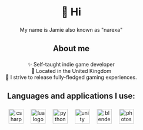 <h1 align="center">👋 Hi</h1>

###

<p align="center">My name is Jamie also known as "narexa"</p>

###

<h2 align="center">About me</h2>

###

<p align="center">✨ Self-taught indie game developer<br>🏴󠁧󠁢󠁥󠁮󠁧󠁿 Located in the United Kingdom<br>🎯 I strive to release fully-fledged gaming experiences.</p>

###

<h2 align="center">Languages and applications I use:</h2>

###

<div align="center">
  <img src="https://skillicons.dev/icons?i=cs" height="40" alt="csharp logo"  />
  <img width="12" />
  <img src="https://cdn.simpleicons.org/lua/2C2D72" height="40" alt="lua logo"  />
  <img width="12" />
  <img src="https://cdn.jsdelivr.net/gh/devicons/devicon/icons/python/python-plain.svg" height="40" alt="python logo"  />
  <img width="12" />
  <img src="https://cdn.jsdelivr.net/gh/devicons/devicon/icons/unity/unity-original.svg" height="40" alt="unity logo"  />
  <img width="12" />
  <img src="https://cdn.jsdelivr.net/gh/devicons/devicon/icons/blender/blender-original.svg" height="40" alt="blender logo"  />
  <img width="12" />
  <img src="https://cdn.jsdelivr.net/gh/devicons/devicon/icons/photoshop/photoshop-plain.svg" height="40" alt="photoshop logo"  />
</div>

###
